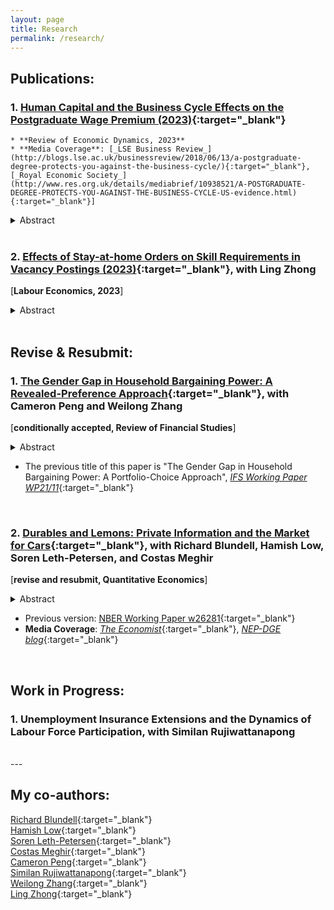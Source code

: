 ```yaml
---
layout: page
title: Research
permalink: /research/
---
```



## Publications:

### 1. [Human Capital and the Business Cycle Effects on the Postgraduate Wage Premium (2023)](https://doi.org/10.1016/j.red.2022.07.001){:target="_blank"}

    * **Review of Economic Dynamics, 2023**
    * **Media Coverage**: [_LSE Business Review_](http://blogs.lse.ac.uk/businessreview/2018/06/13/a-postgraduate-degree-protects-you-against-the-business-cycle/){:target="_blank"}, [_Royal Economic Society_](http://www.res.org.uk/details/mediabrief/10938521/A-POSTGRADUATE-DEGREE-PROTECTS-YOU-AGAINST-THE-BUSINESS-CYCLE-US-evidence.html){:target="_blank"}]

<details>
  <summary>Abstract</summary>

  Postgraduate degree holders experience lower cyclical variation in real wages than those with undergraduate degrees. Moreover, postgraduate jobs require more specific human capital and take longer to adapt to. Using an equilibrium search model with dynamic incentive contracts, this paper attributes the cyclicality of the postgraduate-undergraduate wage gap to the differences in specific capital. Greater specific capital leads to lower mobility, thereby improving risk-sharing between workers and firms. The estimates of the model reveal that specific capital can explain the differences both in labour turnover and in real wage cyclicality between education groups.
</details>

<!--
  * The previous title of this paper is "Specific Capital, Firm Insurance, and the Dynamics of the Postgraduate Wage Premium", [_IFS Working Paper WP19/26_](https://www.ifs.org.uk/publications/14515){:target="_blank"}
-->

<br/>

    
### 2. [Effects of Stay-at-home Orders on Skill Requirements in Vacancy Postings (2023)](https://doi.org/10.1016/j.labeco.2023.102342){:target="_blank"}, with Ling Zhong

[**Labour Economics, 2023**]

<details>
  <summary>Abstract</summary>

  The COVID-19 pandemic and containment policies have had profound economic impacts on the labor market. Stay-at-home orders (SAHOs) implemented across most of the United States changed the way of people worked. In this paper, we quantify the effect of SAHO durations on skill demands to study how firms adjust labor demand within occupation. We use skill requirement information from the 2018 to 2021 online job vacancy posting data from Burning Glass Technologies, exploit the spatial variations in the SAHO duration, and use instrumental variables to correct for the endogeneity in the policy duration related to local social and economic factors. We find that policy durations have persistent impacts on the labor demand after restrictions are lifted. Longer SAHOs motivate management style transformation from people-oriented to operation-oriented by requiring more of operational and administrative skills and less of personality and people management skills to carry out standard workflows. SAHOs also change the focus of interpersonal skill demands from specific customer services to general communication such as social and writing skills. SAHOs more thoroughly affect occupations with partial work-from-home capacity. The evidence suggests SAHOs change management structure and communication in firms.
</details>

<br/>


## Revise & Resubmit:

### 1. [The Gender Gap in Household Bargaining Power: A Revealed-Preference Approach](https://drive.google.com/file/d/1YlS20eus5G7yT3ic9KNrWXPQU1LxN8sT/view?usp=sharing){:target="_blank"}, with Cameron Peng and Weilong Zhang

[**conditionally accepted, Review of Financial Studies**]

<details>
  <summary>Abstract</summary>

  When members of the same household have different risk preferences, whose preference matters more for investment decisions and why? We propose an intrahousehold model that aggregates individual preferences at the household level as a result of bargaining. We structurally estimate the model, analyze the determinants of bargaining power, and find a significant gender gap. The gap is partially explained by gender differences in individual characteristics such as income and employment, but it is also driven by gender effects. These patterns hold broadly across Australia, Germany, and the US. We further link the distribution of bargaining power to perceived gender norms in the cross-section of households.
</details>

  * The previous title of this paper is "The Gender Gap in Household Bargaining Power: A Portfolio-Choice Approach", [_IFS Working Paper WP21/11_](https://www.ifs.org.uk/publications/15437){:target="_blank"}

<br/>


### 2. [Durables and Lemons: Private Information and the Market for Cars](https://drive.google.com/file/d/0B-yAdp5D_qlrVndMVFg0SlU3dEk/view?usp=sharing&resourcekey=0-kGyhQ2_GzUWbiQWrpeH27Q){:target="_blank"}, with Richard Blundell, Hamish Low, Soren Leth-Petersen, and Costas Meghir

[**revise and resubmit, Quantitative Economics**]

<details>
  <summary>Abstract</summary>

  We examine the aggregate implications and distributional consequences of asymmetric information in durable goods markets, with a focus on the car market. Private information introduces a lemons penalty, a wedge between the sale price and the average car value in the population, consequently reducing turnover. We estimate an equilibrium model of car ownership with private information using Danish linked registry data on car ownership, income, and wealth. In the first year of ownership, we estimate the lemons penalty is 12% of the price. The penalty declines sharply with the length of ownership. The penalty reduces the self-insurance value of cars and leads to a large reduction in transaction volumes and the rate of turnover of cars. The market does not collapse: income shocks induce individuals to sell their cars, even if they are of good quality, and this helps mitigate the lemons problem. The size of the lemons penalty declines when income uncertainty in the economy increases and when the credit limit decreases.
</details>

  * Previous version: [NBER Working Paper w26281](https://www.nber.org/papers/w26281){:target="_blank"}
  * **Media Coverage**: [_The Economist_](https://www.economist.com/finance-and-economics/2019/09/26/can-you-buy-a-good-second-hand-car){:target="_blank"}, [_NEP-DGE blog_](https://nepdge.wordpress.com/2019/10/03/durables-and-lemons-private-information-and-the-market-for-cars/#respond){:target="_blank"}

<br/>

<!-- 
## Working Papers 
-->

## Work in Progress:

### 1. Unemployment Insurance Extensions and the Dynamics of Labour Force Participation, with Similan Rujiwattanapong

<br/>
---

## My co-authors:
[Richard Blundell](https://www.ucl.ac.uk/~uctp39a/){:target="_blank"}  
[Hamish Low](https://sites.google.com/site/hamishlowecon/){:target="_blank"}  
[Soren Leth-Petersen](http://web.econ.ku.dk/leth/){:target="_blank"}  
[Costas Meghir](https://sites.google.com/site/costasmeghir/home){:target="_blank"}  
[Cameron Peng](https://sites.google.com/site/cameronpengresearch/){:target="_blank"}  
[Similan Rujiwattanapong](https://sites.google.com/site/wsrujiwattanapong/){:target="_blank"}  
[Weilong Zhang](https://www.weilongzhang.com/){:target="_blank"}  
[Ling Zhong](https://www.ling-zhong.com/){:target="_blank"}  


